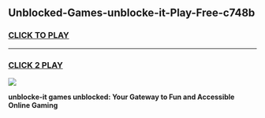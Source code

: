 
## Unblocked-Games-unblocke-it-Play-Free-c748b
<h3>
<a href="https://premium76.site?title=unblocke-it&ref=20M">CLICK TO PLAY</a></h3>
<hr>

<h3>
<a href="https://premium76.site?title=unblocke-it&ref=20M">CLICK 2 PLAY</a>
  
</h3>

<a href="https://premium76.site?title=unblocke-it&ref=19M"><img src="https://clearcache.store/games.png"></a>


**unblocke-it games unblocked: Your Gateway to Fun and Accessible Online Gaming**
